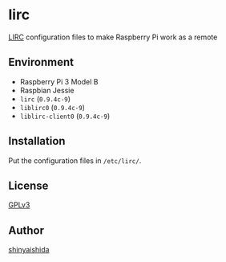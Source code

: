 lirc
====

[LIRC](http://www.lirc.org/) configuration files to make Raspberry Pi work as a remote

## Environment

- Raspberry Pi 3 Model B
- Raspbian Jessie
- `lirc` (`0.9.4c-9`)
- `liblirc0` (`0.9.4c-9`)
- `liblirc-client0` (`0.9.4c-9`)

## Installation

Put the configuration files in `/etc/lirc/`.

## License

[GPLv3](LICENSE)

## Author

[shinyaishida](https://github.com/shinyaishida)
